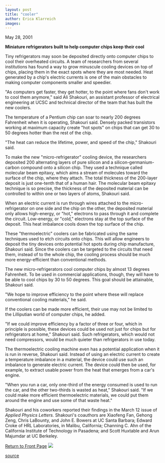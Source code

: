 ```yaml
---
layout: post
title: "cooler"
author: Erica Klarreich
images:
---
```


May 28, 2001  
  
**Miniature refrigerators built to help computer chips keep their cool**

Tiny refrigerators may soon be deposited directly onto computer chips to cool their overheated circuits. A team of researchers from several institutions has found a way to grow minuscule cooling devices on top of chips, placing them in the exact spots where they are most needed. Heat generated by a chip's electric currents is one of the main obstacles to making computer components smaller and speedier.  
  
"As computers get faster, they get hotter, to the point where fans don't work to cool them anymore," said Ali Shakouri, an assistant professor of electrical engineering at UCSC and technical director of the team that has built the new coolers.   
  
The temperature of a Pentium chip can soar to nearly 200 degrees Fahrenheit when it is operating, Shakouri said. Densely packed transistors working at maximum capacity create "hot spots" on chips that can get 30 to 50 degrees hotter than the rest of the chip.  
  
"The heat can reduce the lifetime, power, and speed of the chip," Shakouri said.  
  
To make the new "micro-refrigerator" cooling device, the researchers deposited 200 alternating layers of pure silicon and a silicon-germanium-carbon compound onto a silicon chip. They used a technique called molecular beam epitaxy, which aims a stream of molecules toward the surface of the chip, where they attach. The total thickness of the 200-layer deposit is just one-tenth that of a human hair. The molecular beam epitaxy technique is so precise, the thickness of the deposited material can be controlled to within one or two layers of atoms, Shakouri said.  
  
When an electric current is run through wires attached to the micro-refrigerator on one side and the chip on the other, the deposited material only allows high-energy, or "hot," electrons to pass through it and complete the circuit. Low-energy, or "cold," electrons stay at the top surface of the deposit. This heat imbalance cools down the top surface of the chip.  
  
These "thermoelectric" coolers can be fabricated using the same techniques used to etch circuits onto chips. This will allow engineers to deposit the tiny devices onto potential hot spots during chip manufacture, Shakouri said. Since the coolers can be targeted to the circuits that need them, instead of to the whole chip, the cooling process should be much more energy-efficient than conventional methods.  
  
The new micro-refrigerators cool computer chips by almost 13 degrees Fahrenheit. To be used in commercial applications, though, they will have to be able to cool chips by 30 to 50 degrees. This goal should be attainable, Shakouri said.  
  
"We hope to improve efficiency to the point where these will replace conventional cooling materials," he said.   
  
If the coolers can be made more efficient, their use may not be limited to the Lilliputian world of computer chips, he added.  
  
"If we could improve efficiency by a factor of three or four, which in principle is possible, these devices could be used not just for chips but for refrigerators at home," Shakouri said. Such refrigerators, which would not need compressors, would be much quieter than refrigerators in use today.  
  
The thermoelectric cooling machine even has a potential application when it is run in reverse, Shakouri said. Instead of using an electric current to create a temperature imbalance in a material, the device could use such an imbalance to generate electric current. The device could then be used, for example, to extract usable power from the heat that emerges from a car's engine.  
  
"When you run a car, only one-third of the energy consumed is used to run the car, and the other two-thirds is wasted as heat," Shakouri said. "If we could make more efficient thermoelectric materials, we could put them around the engine and use some of that waste heat."  
  
Shakouri and his coworkers reported their findings in the March 12 issue of _Applied Physics Letters._ Shakouri's coauthors are Xiaofeng Fan, Gehong Zeng, Chris LaBounty, and John E. Bowers at UC Santa Barbara; Edward Croke of HRL Laboratories, in Malibu, California; Channing C. Ahn of the California Institute of Technology in Pasadena; and Scott Huxtable and Arun Majumdar at UC Berkeley.  
  
[Return to Front Page][1] ![ ][2]

[1]: ../../index.html
[2]: ../../images/trans.gif

[source](http://www1.ucsc.edu/currents/00-01/05-28/cooler.html "Permalink to cooler")
